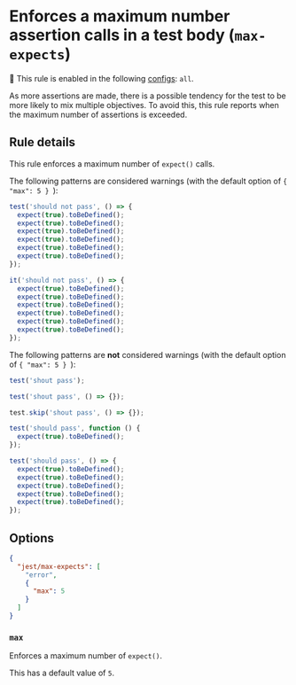 # Enforces a maximum number assertion calls in a test body (`max-expects`)

<!-- begin rules notice -- generated by `yarn tools:regenerate-docs` -->

<!-- prettier-ignore -->
💼 This rule is enabled in the following [configs](https://github.com/jest-community/eslint-plugin-jest#shareable-configurations): `all`.

<!-- end rules notice -->

As more assertions are made, there is a possible tendency for the test to be
more likely to mix multiple objectives. To avoid this, this rule reports when
the maximum number of assertions is exceeded.

## Rule details

This rule enforces a maximum number of `expect()` calls.

The following patterns are considered warnings (with the default option of
`{ "max": 5 } `):

```js
test('should not pass', () => {
  expect(true).toBeDefined();
  expect(true).toBeDefined();
  expect(true).toBeDefined();
  expect(true).toBeDefined();
  expect(true).toBeDefined();
  expect(true).toBeDefined();
});

it('should not pass', () => {
  expect(true).toBeDefined();
  expect(true).toBeDefined();
  expect(true).toBeDefined();
  expect(true).toBeDefined();
  expect(true).toBeDefined();
  expect(true).toBeDefined();
});
```

The following patterns are **not** considered warnings (with the default option
of `{ "max": 5 } `):

```js
test('shout pass');

test('shout pass', () => {});

test.skip('shout pass', () => {});

test('should pass', function () {
  expect(true).toBeDefined();
});

test('should pass', () => {
  expect(true).toBeDefined();
  expect(true).toBeDefined();
  expect(true).toBeDefined();
  expect(true).toBeDefined();
  expect(true).toBeDefined();
});
```

## Options

```json
{
  "jest/max-expects": [
    "error",
    {
      "max": 5
    }
  ]
}
```

### `max`

Enforces a maximum number of `expect()`.

This has a default value of `5`.
